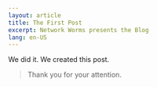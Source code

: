 ```yaml
---
layout: article
title: The First Post
excerpt: Network Worms presents the Blog
lang: en-US
---
```


We did it. We created this post. 

>Thank you for your attention.

